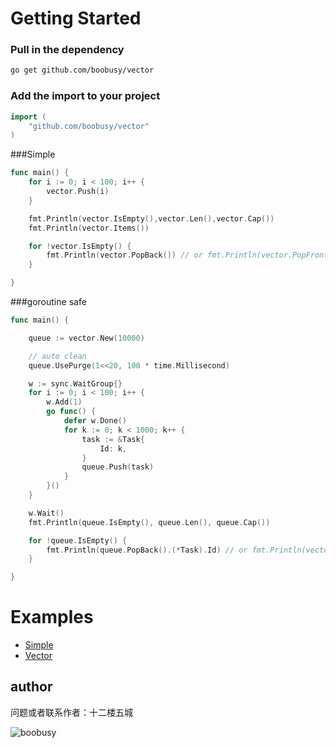 # Getting Started
### Pull in the dependency
```zsh
go get github.com/boobusy/vector
```

### Add the import to your project
```go
import (
    "github.com/boobusy/vector"
)
```


###Simple
```go
func main() {
	for i := 0; i < 100; i++ {
		vector.Push(i)
	}

	fmt.Println(vector.IsEmpty(),vector.Len(),vector.Cap())
	fmt.Println(vector.Items())

	for !vector.IsEmpty() {
		fmt.Println(vector.PopBack()) // or fmt.Println(vector.PopFront())
	}

}
```
###goroutine safe
```go
func main() {

	queue := vector.New(10000)

	// auto clean
	queue.UsePurge(1<<20, 100 * time.Millisecond)

	w := sync.WaitGroup{}
	for i := 0; i < 100; i++ {
		w.Add(1)
		go func() {
			defer w.Done()
			for k := 0; k < 1000; k++ {
				task := &Task{
					Id: k,
				}
				queue.Push(task)
			}
		}()
	}

	w.Wait()
	fmt.Println(queue.IsEmpty(), queue.Len(), queue.Cap())

	for !queue.IsEmpty() {
		fmt.Println(queue.PopBack().(*Task).Id) // or fmt.Println(vector.PopFront())
	}

}
```


# Examples
* [Simple](https://github.com/boobusy/vector/blob/master/examples/simple.go)
* [Vector](https://github.com/boobusy/vector/blob/master/examples/vector.go)

## author
问题或者联系作者：十二楼五城

![boobusy](http://boobusy.com/wechat.jpg)